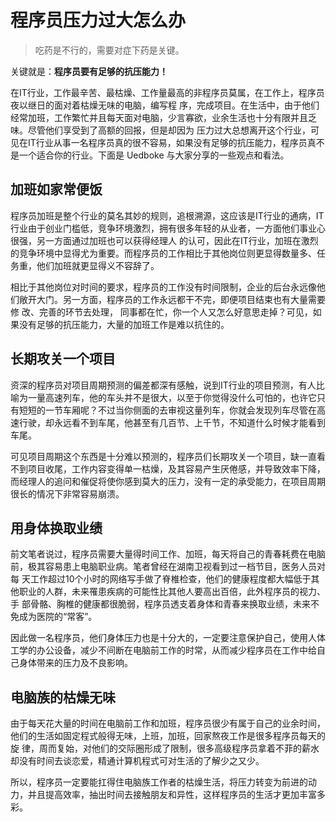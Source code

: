 # 程序员压力过大怎么办

> 吃药是不行的，需要对症下药是关键。

关键就是：**程序员要有足够的抗压能力！**

在IT行业，工作最辛苦、最枯燥、工作量最高的非程序员莫属，在工作上，程序员夜以继日的面对着枯燥无味的电脑，编写程 序，完成项目。在生活中，由于他们经常加班，工作繁忙并且每天面对电脑，少言寡欲，业余生活也十分有限并且乏味。尽管他们享受到了高额的回报，但是却因为 压力过大总想离开这个行业，可见在IT行业从事一名程序员真的很不容易，如果没有足够的抗压能力，程序员真不是一个适合你的行业。下面是 Uedboke 与大家分享的一些观点和看法。

## 加班如家常便饭

程序员加班是整个行业的莫名其妙的规则，追根溯源，这应该是IT行业的通病，IT行业由于创业门槛低，竞争环境激烈，拥有很多年轻的从业者，一方面他们事业心很强，另一方面通过加班也可以获得经理人 的认可，因此在IT行业，加班在激烈的竞争环境中显得尤为重要。而程序员的工作相比于其他岗位则更显得数量多、任务重，他们加班就更显得义不容辞了。

相比于其他岗位对时间的要求，程序员的工作没有时间限制，企业的后台永远像他们敞开大门。另一方面，程序员的工作永远都干不完，即便项目结束也有大量需要修 改、完善的环节去处理， 同事都在忙，你一个人又怎么好意思走掉？可见，如果没有足够的抗压能力，大量的加班工作是难以抗住的。

## 长期攻关一个项目

资深的程序员对项目周期预测的偏差都深有感触，说到IT行业的项目预测，有人比喻为一量高速列车，他的车头并不是很大，以至于你觉得没什么可怕的，也许它只 有短短的一节车厢呢？不过当你侧面的去审视这量列车，你就会发现列车尽管在高速行驶，却永远看不到车尾，他甚至有几百节、上千节，不知道什么时候才能看到车尾。

可见项目周期这个东西是十分难以预测的，程序员们长期攻关一个项目，缺一直看不到项目收尾，工作内容变得单一枯燥，及其容易产生厌倦感，并导致效率下降，而经理人的追问和催促将使你感到莫大的压力，没有一定的承受能力，在项目周期很长的情况下非常容易崩溃。

## 用身体换取业绩

前文笔者说过，程序员需要大量得时间工作、加班，每天将自己的青春耗费在电脑前，极其容易患上电脑职业病。笔者曾经在湖南卫视看到过一档节目，医务人员对每 天工作超过10个小时的网络写手做了脊椎检查，他们的健康程度都大幅低于其他职业的人群，未来罹患疾病的可能性比其他人要高出百倍，此外程序员的视力、手 部骨骼、胸椎的健康都很脆弱，程序员透支着身体和青春来换取业绩，未来不免成为医院的“常客”。

因此做一名程序员，他们身体压力也是十分大的，一定要注意保护自己，使用人体工学的办公设备，减少不间断在电脑前工作的时常，从而减少程序员在工作中给自己身体带来的压力及不良影响。

## 电脑族的枯燥无味

由于每天花大量的时间在电脑前工作和加班，程序员很少有属于自己的业余时间，他们的生活如固定程式般得无味，上班，加班，回家熬夜工作是很多程序员每天的旋 律，周而复始，对他们的交际圈形成了限制，很多高级程序员拿着不菲的薪水却没有时间去谈恋爱，精通计算机程式可对生活的了解少之又少。

所以，程序员一定要能扛得住电脑族工作者的枯燥生活，将压力转变为前进的动力，并且提高效率，抽出时间去接触朋友和异性，这样程序员的生活才更加丰富多彩。